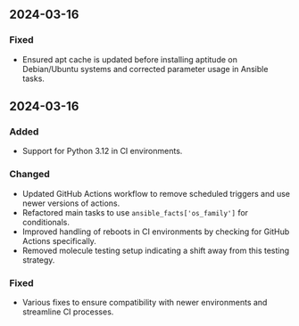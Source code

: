 ## 2024-03-16

### Fixed
- Ensured apt cache is updated before installing aptitude on Debian/Ubuntu systems and corrected parameter usage in Ansible tasks.

## 2024-03-16

### Added
- Support for Python 3.12 in CI environments.

### Changed
- Updated GitHub Actions workflow to remove scheduled triggers and use newer versions of actions.
- Refactored main tasks to use `ansible_facts['os_family']` for conditionals.
- Improved handling of reboots in CI environments by checking for GitHub Actions specifically.
- Removed molecule testing setup indicating a shift away from this testing strategy.

### Fixed
- Various fixes to ensure compatibility with newer environments and streamline CI processes.